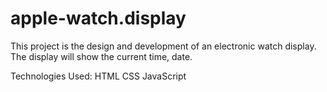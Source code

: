 # apple-watch.display
This project is the design and development of an electronic watch display. The display will show the current time, date.

  Technologies Used:
  HTML
  CSS
  JavaScript
